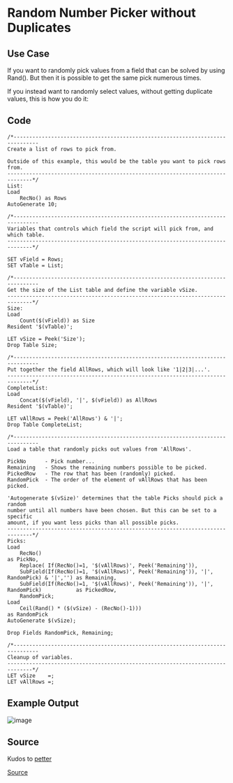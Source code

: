 # Random Number Picker without Duplicates

## Use Case

If you want to randomly pick values from a field that can be solved by using Rand().
But then it is possible to get the same pick numerous times.

If you instead want to randomly select values, without getting duplicate values, this is how you do it:

## Code

```
/*------------------------------------------------------------------------------
Create a list of rows to pick from.

Outside of this example, this would be the table you want to pick rows from.
------------------------------------------------------------------------------*/
List:
Load
	RecNo() as Rows
AutoGenerate 10;

/*------------------------------------------------------------------------------
Variables that controls which field the script will pick from, and which table.
------------------------------------------------------------------------------*/

SET vField = Rows;
SET vTable = List;

/*------------------------------------------------------------------------------
Get the size of the List table and define the variable vSize.
------------------------------------------------------------------------------*/
Size:
Load
	Count($(vField)) as Size
Resident '$(vTable)';

LET vSize = Peek('Size');
Drop Table Size;

/*------------------------------------------------------------------------------
Put together the field AllRows, which will look like '1|2|3|...'.
------------------------------------------------------------------------------*/
CompleteList:
Load
	Concat($(vField), '|', $(vField)) as AllRows
Resident '$(vTable)';

LET vAllRows = Peek('AllRows') & '|';
Drop Table CompleteList;

/*------------------------------------------------------------------------------
Load a table that randomly picks out values from 'AllRows'.

PickNo 		- Pick number...
Remaining 	- Shows the remaining numbers possible to be picked.
PickedRow 	- The row that has been (randomly) picked.
RandomPick 	- The order of the element of vAllRows that has been picked.

'Autogenerate $(vSize)' determines that the table Picks should pick a random 
number until all numbers have been chosen. But this can be set to a specific 
amount, if you want less picks than all possible picks.
------------------------------------------------------------------------------*/
Picks:
Load
	RecNo()                                                                              as PickNo,
	Replace( If(RecNo()=1, '$(vAllRows)', Peek('Remaining')),
	SubField(If(RecNo()=1, '$(vAllRows)', Peek('Remaining')), '|', RandomPick) & '|','') as Remaining,
	SubField(If(RecNo()=1, '$(vAllRows)', Peek('Remaining')), '|', RandomPick)           as PickedRow,
	RandomPick;
Load
	Ceil(Rand() * ($(vSize) - (RecNo()-1)))                                              as RandomPick
AutoGenerate $(vSize);

Drop Fields RandomPick, Remaining;

/*------------------------------------------------------------------------------
Cleanup of variables.
------------------------------------------------------------------------------*/
LET vSize    =;
LET vAllRows =;
```

## Example Output

![image](https://github.com/xGregoriusx/BI-in-practice/assets/139049888/5ec024c1-72f5-4234-aff8-876c11331a96)


## Source

Kudos to [petter](https://community.qlik.com/t5/user/viewprofilepage/user-id/41481)

[Source](https://community.qlik.com/t5/user/viewprofilepage/user-id/41481](https://community.qlik.com/t5/QlikView-App-Dev/Random-numbers-without-repeating/td-p/127315)https://community.qlik.com/t5/QlikView-App-Dev/Random-numbers-without-repeating/td-p/127315)
